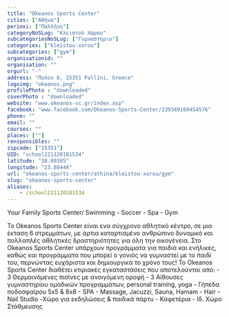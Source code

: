 ```yaml
---
title: "Okeanos Sports Center"
cities: ["Αθήνα"]
perioxi: ["Παλλήνη"]
categoryNoSLug: "Κλειστού Χώρου"
subcategoriesNoSLug: ["Γυμναστήριο"]
categories: ["kleistou-xorou"]
subcategories: ["gym"]
organisationid: ""
organisation: ""
orgurl: "-"
address: "Πυλoυ 8, 15351 Pallíni, Greece"
logoimg: "okeanos.png"
profilePhoto : "downloaded"
coverPhoto : "downloaded"
website: "www.okeanos-sc.gr/index.asp"
facebook: "www.facebook.com/Okeanos-Sports-Center/239349169454576"
phone: ""
email: ""
courses: ""
places: [""]
rensponsibles: ""
zipcode: ["15351"]
UID: "school221120181534"
latitude: "38.00385"
longitude: "23.88444"
url: "okeanos-sports-center/athina/kleistou-xorou/gym"
slug: "okeanos-sports-center"
aliases:
    - /school221120181534
---
```



Your Family Sports Center/ Swimming - Soccer - Spa - Gym

Το Okeanos Sports Center είναι ενα σύγχρονο αθλητικό κέντρο, σε μια έκταση 6 στρεμμάτων, με άρτια καταρτισμένο ανθρώπινο δυναμικό και πολλαπλές αθλητικές δραστηριότητες για όλη την οικογένεια. Στο Okeanos Sports Center υπάρχουν προγράμματα για παιδιά και ενήλικες, καθώς και προγράμματα που μπορεί ο γονιός να γυμναστεί με το παιδί του, περνώντας ευχάριστα και δημιουργικά το χρόνο τους! To Okeanos Sports Center διαθέτει κτιριακές εγκαταστάσεις που αποτελούνται από: - 3 Θερμαινόμενες πισίνες με ανοιγόμενη οροφή - 3 Αίθουσες γυμναστηρίου ομαδικών προγραμμάτων, personal training, yoga - Γήπεδα ποδοσφαίρου 5x5 &amp; 8x8 - SPA - Massage, Jacuzzi, Sauna, Hamam - Hair - Nail Studio -Χώρο για εκδηλώσεις &amp; παιδικά πάρτυ - Καφετέρια - Ιδ. Χώρο Στάθμευσης